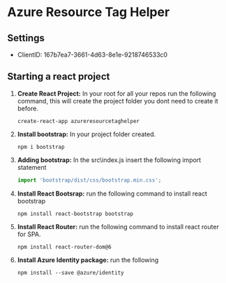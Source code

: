 # Azure Resource Tag Helper

## Settings
 - ClientID: 167b7ea7-3661-4d63-8e1e-9218746533c0

## Starting a react project
1. **Create React Project:** In your root for all your repos run the following command, this will create the project folder you dont need to create it before.
    ```
    create-react-app azureresourcetaghelper
    ```
1. **Install bootstrap:** In your project folder created.
    ```
    npm i bootstrap
    ```
1. **Adding bootstrap:** In the src\index.js insert the following import statement
    ```JavaScript
    import 'bootstrap/dist/css/bootstrap.min.css';
    ```
1. **Install React Bootsrap:** run the following command to install react bootstrap
    ```
    npm install react-bootstrap bootstrap
    ```
1. **Install React Router:** run the following command to install react router for SPA.
    ```
    npm install react-router-dom@6
    ```
1. **Install Azure Identity package:** run the following 
    ```
    npm install --save @azure/identity
    ```


    